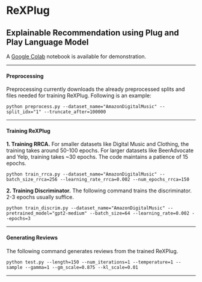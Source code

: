 # ReXPlug
## Explainable Recommendation using Plug and Play Language Model

A [Google Colab](https://colab.research.google.com/drive/1mSkbVKV7Jqu0UfrkgDKVpXKxA8gsQaxH?usp=sharing) notebook is available for demonstration.

------------

#### Preprocessing
Preprocessing currently downloads the already preprocessed splits and files needed for training ReXPlug. Following is an example:

`python preprocess.py --dataset_name="AmazonDigitalMusic" --split_idx="1" --truncate_after=100000`

------------
#### Training ReXPlug
**1. Training RRCA.**
For smaller datasets like Digital Music and Clothing, the training takes around 50-100 epochs. For larger datasets like BeerAdvocate and Yelp, training takes ~30 epochs. The code maintains a patience of 15 epochs.

`python train_rrca.py --dataset_name="AmazonDigitalMusic" --batch_size_rrca=256 --learning_rate_rrca=0.002 --num_epochs_rrca=150`

**2. Training Discriminator.**
The following command trains the discriminator. 2-3 epochs usually suffice.

`python train_discrim.py --dataset_name="AmazonDigitalMusic" --pretrained_model="gpt2-medium" --batch_size=64 --learning_rate=0.002 --epochs=3`

------------
#### Generating Reviews
The following command generates reviews from the trained ReXPlug.

`python test.py --length=150 --num_iterations=1 --temperature=1 --sample --gamma=1 --gm_scale=0.875 --kl_scale=0.01`

------------

